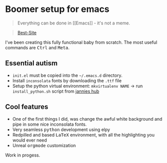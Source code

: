 # Boomer setup for emacs #

> Everything can be done in [[Emacs]] - it's not a meme.

> [Best-Site](www.motherfuckingwebsite.com "Best-site")

I've been creating this fully functional baby from scratch. The most useful commands are <kbd>Ctrl</kbd> and <kbd>Meta</kbd>.

## Essential autism ##
- ```init.el``` must be copied into the ```~/.emacs.d``` directory.
- Install `inconsolata` fonts by downloading the `.ttf` file
- Setup the python virtual environment:
  `mkvirtualenv NAME` -> run `install_python.sh` script from [jannies hub](https://github.com/creamy-seas/jannies)
  
## Cool features ##
- One of the first things I did, was change the awful white background and pipe in some nice inconsolata fonts.
- Very seamless <kbd>python</kbd> development using elpy
- Redpilled and based <kbd>LaTeX</kbd> environment, with all the highlighting you would ever need
- Unreal <kbd>orgmode</kbd> customization

Work in progess.
